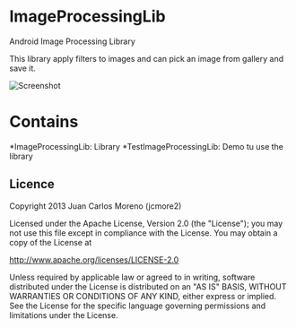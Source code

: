 ImageProcessingLib
==================

Android Image Processing Library

This library apply filters to images and can pick an image from gallery and save it.

![Screenshot](https://github.com/jcmore2/ImageProcessingLib/raw/master/raw/demo_image.png)


Contains
==================

*ImageProcessingLib: Library
*TestImageProcessingLib: Demo tu use the library


Licence
-------
Copyright 2013 Juan Carlos Moreno (jcmore2)

Licensed under the Apache License, Version 2.0 (the "License");
you may not use this file except in compliance with the License.
You may obtain a copy of the License at

   http://www.apache.org/licenses/LICENSE-2.0

Unless required by applicable law or agreed to in writing, software
distributed under the License is distributed on an "AS IS" BASIS,
WITHOUT WARRANTIES OR CONDITIONS OF ANY KIND, either express or implied.
See the License for the specific language governing permissions and
limitations under the License.